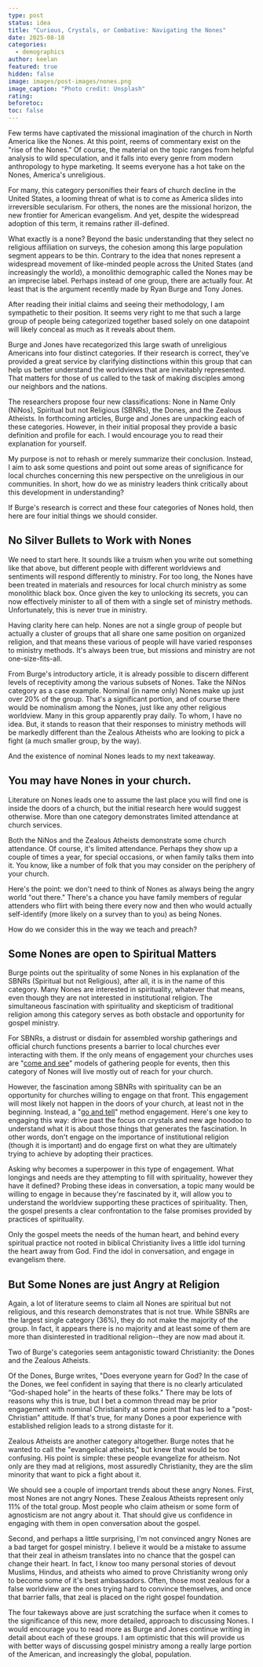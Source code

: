 ```yaml
---
type: post
status: idea
title: "Curious, Crystals, or Combative: Navigating the Nones"
date: 2025-08-18
categories:
  - demographics
author: keelan
featured: true
hidden: false
image: images/post-images/nones.png
image_caption: "Photo credit: Unsplash"
rating:
beforetoc:
toc: false
---
```


Few terms have captivated the missional imagination of the church in North America like the Nones. At this point, reems of commentary exist on the "rise of the Nones." Of course, the material on the topic ranges from helpful analysis to wild speculation, and it falls into every genre from modern anthropology to hype marketing. It seems everyone has a hot take on the Nones, America's unreligious.

For many, this category personifies their fears of church decline in the United States, a looming threat of what is to come as America slides into irreversible secularism. For others, the nones are the missional horizon, the new frontier for American evangelism. And yet, despite the widespread adoption of this term, it remains rather ill-defined. 

What exactly is a none? Beyond the basic understanding that they select no religious affiliation on surveys, the cohesion among this large population segment appears to be thin. Contrary to the idea that nones represent a widespread movement of like-minded people across the United States (and increasingly the world), a monolithic demographic called the Nones may be an imprecise label. Perhaps instead of one group, there are actually four. At least that is the argument recently made by Ryan Burge and Tony Jones. 

After reading their initial claims and seeing their methodology, I am sympathetic to their position. It seems very right to me that such a large group of people being categorized together based solely on one datapoint will likely conceal as much as it reveals about them. 

Burge and Jones have recategorized this large swath of unreligious Americans into four distinct categories. If their research is correct, they've provided a great service by clarifying distinctions within this group that can help us better understand the worldviews that are inevitably represented. That matters for those of us called to the task of making disciples among our neighbors and the nations.

The researchers propose four new classifications: None in Name Only (NiNos), Spiritual but not Religious (SBNRs), the Dones, and the Zealous Atheists. In forthcoming articles, Burge and Jones are unpacking each of these categories. However, in their initial proposal they provide a basic definition and profile for each. I would encourage you to read their explanation for yourself.

My purpose is not to rehash or merely summarize their conclusion. Instead, I aim to ask some questions and point out some areas of significance for local churches concerning this new perspective on the unreligious in our communities. In short, how do we as ministry leaders think critically about this development in understanding?

If Burge's research is correct and these four categories of Nones hold, then here are four initial things we should consider.

## No Silver Bullets to Work with Nones

We need to start here. It sounds like a truism when you write out something like that above, but different people with different worldviews and sentiments will respond differently to ministry. For too long, the Nones have been treated in materials and resources for local church ministry as some monolithic black box. Once given the key to unlocking its secrets, you can now effectively minister to all of them with a single set of ministry methods. Unfortunately, this is never true in ministry. 

Having clarity here can help. Nones are not a single group of people but actually a cluster of groups that all share one same position on organized religion, and that means these various of people will have varied responses to ministry methods. It's always been true, but missions and ministry are not one-size-fits-all. 

From Burge's introductory article, it is already possible to discern different levels of receptivity among the various subsets of Nones. Take the NiNos category as a case example. Nominal (in name only) Nones make up just over 20% of the group. That's a significant portion, and of course there would be nominalism among the Nones, just like any other religious worldview. Many in this group apparently pray daily. To whom, I have no idea. But, it stands to reason that their responses to ministry methods will be markedly different than the Zealous Atheists who are looking to pick a fight (a much smaller group, by the way).

And the existence of nominal Nones leads to my next takeaway.

## You may have Nones in your church.
Literature on Nones leads one to assume the last place you will find one is inside the doors of a church, but the initial research here would suggest otherwise. More than one category demonstrates limited attendance at church services.

Both the NiNos and the Zealous Atheists demonstrate some church attendance. Of course, it's limited attendance. Perhaps they show up a couple of times a year, for special occasions, or when family talks them into it. You know, like a number of folk that you may consider on the periphery of your church.

Here's the point: we don't need to think of Nones as always being the angry world "out there." There's a chance you have family members of regular attenders who flirt with being there every now and then who would actually self-identify (more likely on a survey than to you) as being Nones.

How do we consider this in the way we teach and preach?

## Some Nones are open to Spiritual Matters
Burge points out the spirituality of some Nones in his explanation of the SBNRs (Spiritual but not Religious), after all, it is in the name of this category. Many Nones are interested in spirituality, whatever that means, even though they are not interested in institutional religion. The simultaneous fascination with spirituality and skepticism of traditional religion among this category serves as both obstacle and opportunity for gospel ministry.

For SBNRs, a distrust or disdain for assembled worship gatherings and official church functions presents a barrier to local churches ever interacting with them. If the only means of engagement your churches uses are "[come and see](https://keelancook.com/culture-is-like-an-iceberg-and-that-effects-your-ministry)" models of gathering people for events, then this category of Nones will live mostly out of reach for your church.

However, the fascination among SBNRs with spirituality can be an opportunity for churches willing to engage on that front. This engagement will most likely not happen in the doors of your church, at least not in the beginning. Instead, a "[go and tell](https://keelancook.com/culture-is-like-an-iceberg-and-that-effects-your-ministry)" method engagement. Here's one key to engaging this way: drive past the focus on crystals and new age hoodoo to understand what it is about those things that generates the fascination. In other words, don't engage on the importance of institutional religion (though it is important) and do engage first on what they are ultimately trying to achieve by adopting their practices.

Asking why becomes a superpower in this type of engagement. What longings and needs are they attempting to fill with spirituality, however they have it defined? Probing these ideas in conversation, a topic many would be willing to engage in because they're fascinated by it, will allow you to understand the worldview supporting these practices of spirituality. Then, the gospel presents a clear confrontation to the false promises provided by practices of spirituality. 

Only the gospel meets the needs of the human heart, and behind every spiritual practice not rooted in biblical Christianity lives a little idol turning the heart away from God. Find the idol in conversation, and engage in evangelism there.

## But Some Nones are just Angry at Religion
Again, a lot of literature seems to claim all Nones are spiritual but not religious, and this research demonstrates that is not true. While SBNRs are the largest single category (36%), they do not make the majority of the group. In fact, it appears there is no majority and at least some of them are more than disinterested in traditional religion--they are now mad about it. 

Two of Burge's categories seem antagonistic toward Christianity: the Dones and the Zealous Atheists. 

Of the Dones, Burge writes, "Does everyone yearn for God? In the case of the Dones, we feel confident in saying that there is no clearly articulated “God-shaped hole” in the hearts of these folks." There may be lots of reasons why this is true, but I bet a common thread may be prior engagement with nominal Christianity at some point that has led to a "post-Christian" attitude. If that's true, for many Dones a poor experience with established religion leads to a strong distaste for it.

Zealous Atheists are another category altogether. Burge notes that he wanted to call the "evangelical atheists," but knew that would be too confusing. His point is simple: these people evangelize for atheism. Not only are they mad at religions, most assuredly Christianity, they are the slim minority that want to pick a fight about it.

We should see a couple of important trends about these angry Nones. First, most Nones are not angry Nones. These Zealous Atheists represent only 11% of the total group. Most people who claim atheism or some form of agnosticism are not angry about it. That should give us confidence in engaging with them in open conversation about the gospel. 

Second, and perhaps a little surprising, I'm not convinced angry Nones are a bad target for gospel ministry. I believe it would be a mistake to assume that their zeal in atheism translates into no chance that the gospel can change their heart. In fact, I know too many personal stories of devout Muslims, Hindus, and atheists who aimed to prove Christianity wrong only to become some of it's best ambassadors. Often, those most zealous for a false worldview are the ones trying hard to convince themselves, and once that barrier falls, that zeal is placed on the right gospel foundation.

The four takeways above are just scratching the surface when it comes to the significance of this new, more detailed, approach to discussing Nones. I would encourage you to read more as Burge and Jones continue writing in detail about each of these groups. I am optimistic that this will provide us with better ways of discussing gospel ministry among a really large portion of the American, and increasingly the global, population.
